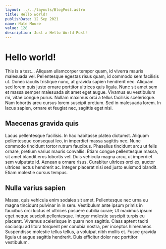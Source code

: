 ```yaml
---
layout: ../../layouts/BlogPost.astro
title: Hello world!
publishDate: 12 Sep 2021
name: Nate Moore
value: 128
description: Just a Hello World Post!
---
```


# Hello world!

This is a test... Aliquam ullamcorper tempor quam, id viverra mauris malesuada vel. Pellentesque egestas risus quam, id commodo sem facilisis ut. Donec iaculis tristique nunc, at gravida sapien hendrerit nec. Aliquam sed lorem quis justo ornare porttitor ultrices quis ligula. Nunc sit amet sem et massa semper malesuada sit amet eget augue. Vivamus eu vestibulum mi, vitae congue purus. Nullam maximus orci a tellus facilisis scelerisque. Nam lobortis arcu cursus lorem suscipit pretium. Sed in malesuada lorem. In lacus sapien, ornare et feugiat nec, sagittis eget nisi.

## Maecenas gravida quis

Lacus pellentesque facilisis. In hac habitasse platea dictumst. Aliquam pellentesque consequat leo, in imperdiet massa sagittis nec. Nunc commodo tincidunt tortor rutrum faucibus. Phasellus tincidunt arcu ut felis ornare, pretium varius mauris convallis. Etiam congue pellentesque massa, sit amet blandit eros lobortis vel. Duis vehicula magna arcu, ut imperdiet sem vulputate id. Aenean a ornare risus. Curabitur ultrices orci ex, auctor ultrices lectus hendrerit ac. Integer placerat nisi sed justo euismod blandit. Etiam molestie cursus tempus.

## Nulla varius sapien

Massa, quis vehicula enim sodales sit amet. Pellentesque nec urna eu magna tincidunt pulvinar in in sem. Vestibulum ante ipsum primis in faucibus orci luctus et ultrices posuere cubilia curae; Ut maximus ipsum eget neque suscipit pellentesque. Integer molestie suscipit turpis eu placerat. Vivamus scelerisque in quam non sagittis. Class aptent taciti sociosqu ad litora torquent per conubia nostra, per inceptos himenaeos. Suspendisse molestie tellus tellus, a volutpat nibh mollis et. Fusce gravida ligula ut augue sagittis hendrerit. Duis efficitur dolor nec porttitor vestibulum.
